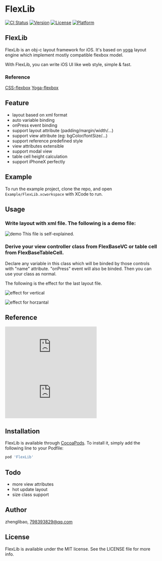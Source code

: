 # FlexLib

[![CI Status](http://img.shields.io/travis/zhenglibao/FlexLib.svg?style=flat)](https://travis-ci.org/zhenglibao/FlexLib)
[![Version](https://img.shields.io/cocoapods/v/FlexLib.svg?style=flat)](http://cocoapods.org/pods/FlexLib)
[![License](https://img.shields.io/cocoapods/l/FlexLib.svg?style=flat)](http://cocoapods.org/pods/FlexLib)
[![Platform](https://img.shields.io/cocoapods/p/FlexLib.svg?style=flat)](http://cocoapods.org/pods/FlexLib)

## FlexLib

FlexLib is an obj-c layout framework for iOS. It's based on [yoga](https://facebook.github.io/yoga/) layout engine which implement  mostly compatible flexbox model.

With FlexLib, you can write iOS UI like web style, simple & fast.

### Reference
[CSS-flexbox](https://css-tricks.com/snippets/css/a-guide-to-flexbox/)
[Yoga-flexbox](https://facebook.github.io/yoga/docs/flex-direction/)

## Feature
* layout based on xml format
* auto variable binding
* onPress event binding
* support layout attribute (padding/margin/width/...)
* support view attribute (eg: bgColor/fontSize/...)
* support reference predefined style
* view attributes extensible
* support modal view
* table cell height calculation
* support iPhoneX perfectly

## Example

To run the example project, clone the repo, and open `Example/FlexLib.xcworkspace` with XCode to run.

## Usage

### Write layout with xml file. The following is a demo file:
![demo](https://raw.githubusercontent.com/zhenglibao/FlexLib/master/Doc/res/xmldemo.png)
This file is self-explained.

### Derive your view controller class from FlexBaseVC or table cell from FlexBaseTableCell.
Declare any variable in this class which will be binded by those controls with "name" attribute. "onPress" event will also be binded.
Then you can use your class as normal.

The following is the effect for the last layout file.

![effect for vertical](https://raw.githubusercontent.com/zhenglibao/FlexLib/master/Doc/res/effect-vert.png)

![effect for horzantal](https://raw.githubusercontent.com/zhenglibao/FlexLib/master/Doc/res/effect-horz.png)

## Reference
 ![layout attributes](https://raw.githubusercontent.com/zhenglibao/FlexLib/master/Doc/layoutattr.htm)
 ![view attributes](https://raw.githubusercontent.com/zhenglibao/FlexLib/master/Doc/viewattr.htm)

## Installation

FlexLib is available through [CocoaPods](http://cocoapods.org). To install
it, simply add the following line to your Podfile:

```ruby
pod 'FlexLib'
```

## Todo
* more view attributes
* hot update layout
* size class support

## Author

zhenglibao, 798393829@qq.com

## License

FlexLib is available under the MIT license. See the LICENSE file for more info.
